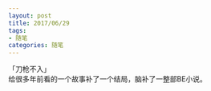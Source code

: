 ```yaml
---
layout: post
title: 2017/06/29
tags:
- 随笔
categories: 随笔
---
```

「刀枪不入」  
给很多年前看的一个故事补了一个结局，脑补了一整部BE小说。  
